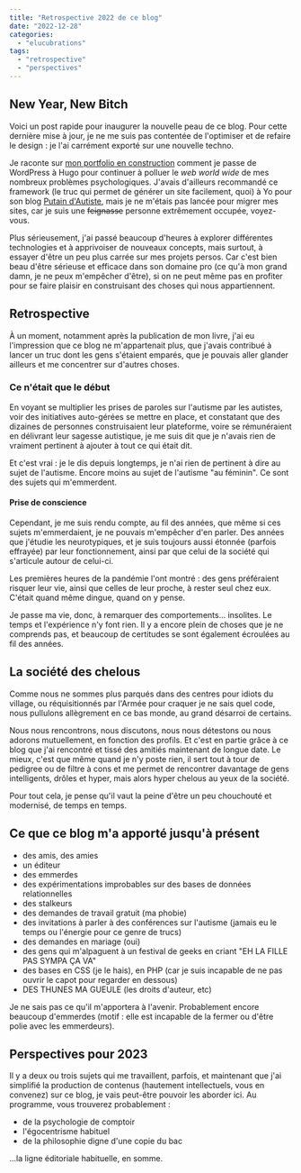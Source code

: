 ```yaml
---
title: "Retrospective 2022 de ce blog"
date: "2022-12-28"
categories: 
  - "elucubrations"
tags: 
  - "retrospective"
  - "perspectives"
---
```


## New Year, New Bitch

Voici un post rapide pour inaugurer la nouvelle peau de ce blog. Pour cette dernière mise à jour, je ne me suis pas contentée de l'optimiser et de refaire le design : je l'ai carrément exporté sur une nouvelle techno.

Je raconte sur [mon portfolio en construction](https://juliamarch.cleverapps.io/note/premiers-pas/) comment je passe de WordPress à Hugo pour continuer à polluer le _web world wide_ de mes nombreux problèmes psychologiques. J'avais d'ailleurs recommandé ce framework (le truc qui permet de générer un site facilement, quoi) à Yo pour son blog [Putain d'Autiste](https://putaindautiste.me), mais je ne m'étais pas lancée pour migrer mes sites, car je suis une ~~feignasse~~ personne extrêmement occupée, voyez-vous. 

Plus sérieusement, j'ai passé beaucoup d'heures à explorer différentes technologies et à apprivoiser de nouveaux concepts, mais surtout, à essayer d'être un peu plus carrée sur mes projets persos. Car c'est bien beau d'être sérieuse et efficace dans son domaine pro (ce qu'à mon grand damn, je ne peux m'empêcher d'être), si on ne peut même pas en profiter pour se faire plaisir en construisant des choses qui nous appartiennent.


## Retrospective

À un moment, notamment après la publication de mon livre, j'ai eu l'impression que ce blog ne m'appartenait plus, que j'avais contribué à lancer un truc dont les gens s'étaient emparés, que je pouvais aller glander ailleurs et me concentrer sur d'autres choses.

### Ce n'était que le début

En voyant se multiplier les prises de paroles sur l'autisme par les autistes, voir des initiatives auto-gérées se mettre en place, et constatant que des dizaines de personnes construisaient leur plateforme, voire se rémunéraient en délivrant leur sagesse autistique, je me suis dit que je n'avais rien de vraiment pertinent à ajouter à tout ce qui était dit.

Et c'est vrai : je le dis depuis longtemps, je n'ai rien de pertinent à dire au sujet de l'autisme. Encore moins au sujet de l'autisme "au féminin". Ce sont des sujets qui m'emmerdent.

#### Prise de conscience

Cependant, je me suis rendu compte, au fil des années, que même si ces sujets m'emmerdaient, je ne pouvais m'empêcher d'en parler. Des années que j'étudie les neurotypiques, et je suis toujours aussi étonnée (parfois effrayée) par leur fonctionnement, ainsi par que celui de la société qui s'articule autour de celui-ci.

Les premières heures de la pandémie l'ont montré : des gens préféraient risquer leur vie, ainsi que celles de leur proche, à rester seul chez eux. C'était quand même dingue, quand on y pense.

Je passe ma vie, donc, à remarquer des comportements... insolites. Le temps et l'expérience n'y font rien. Il y a encore plein de choses que je ne comprends pas, et beaucoup de certitudes se sont également écroulées au fil des années.

## La société des chelous

Comme nous ne sommes plus parqués dans des centres pour idiots du village, ou réquisitionnés par l'Armée pour craquer je ne sais quel code, nous pullulons allègrement en ce bas monde, au grand désarroi de certains.

Nous nous rencontrons, nous discutons, nous nous détestons ou nous adorons mutuellement, en fonction des profils. Et c'est en partie grâce à ce blog que j'ai rencontré et tissé des amitiés maintenant de longue date. Le mieux, c'est que même quand je n'y poste rien, il sert tout à tour de pedigree ou de filtre à cons et me permet de rencontrer davantage de gens intelligents, drôles et hyper, mais alors hyper chelous au yeux de la société. 

Pour tout cela, je pense qu'il vaut la peine d'être un peu chouchouté et modernisé, de temps en temps.

## Ce que ce blog m'a apporté jusqu'à présent

- des amis, des amies
- un éditeur
- des emmerdes
- des expérimentations improbables sur des bases de données relationnelles
- des stalkeurs
- des demandes de travail gratuit (ma phobie)
- des invitations à parler à des conférences sur l'autisme (jamais eu le temps ou l'énergie pour ce genre de trucs)
- des demandes en mariage (oui)
- des gens qui m'alpaguent à un festival de geeks en criant "EH LA FILLE PAS SYMPA ÇA VA"
- des bases en CSS (je le hais), en PHP (car je suis incapable de ne pas ouvrir le capot pour regarder en dessous)
- DES THUNES MA GUEULE (les droits d'auteur, etc)

Je ne sais pas ce qu'il m'apportera à l'avenir. Probablement encore beaucoup d'emmerdes (motif : elle est incapable de la fermer ou d'être polie avec les emmerdeurs).

## Perspectives pour 2023

Il y a deux ou trois sujets qui me travaillent, parfois, et maintenant que j'ai simplifié la production de contenus (hautement intellectuels, vous en convenez) sur ce blog, je vais peut-être pouvoir les aborder ici. Au programme, vous trouverez probablement : 

- de la psychologie de comptoir
- l'égocentrisme habituel
- de la philosophie digne d'une copie du bac

...la ligne éditoriale habituelle, en somme.
